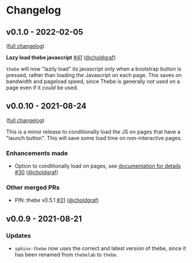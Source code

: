 # Changelog

## v0.1.0 - 2022-02-05

([full changelog](https://github.com/executablebooks/sphinx-thebe/compare/v0.0.10...4d1a60c5126ce633b1a36de43b4990b2f4d08730))

**Lazy load thebe javascript** [#41](https://github.com/executablebooks/sphinx-thebe/pull/41) ([@choldgraf](https://github.com/choldgraf))

`thebe` will now "lazily load" its javascript only when a bootstrap button is pressed, rather than loading the Javascript on each page.
This saves on bandwidth and pageload speed, since Thebe is generally _not_ used on a page even if it _could_ be used.

## v0.0.10 - 2021-08-24

([full changelog](https://github.com/executablebooks/sphinx-thebe/compare/v0.0.9...e18d1bf94a8fa79476f035a349bd63d03bba83e7))

This is a minor release to conditionally load the JS on pages that have a "launch button".
This will save some load time on non-interactive pages.

### Enhancements made

- Option to conditionally load on pages, see [documentation for details](https://sphinx-thebe.readthedocs.io/en/latest/configure.html#only-load-js-on-certain-pages) [#30](https://github.com/executablebooks/sphinx-thebe/pull/30) ([@choldgraf](https://github.com/choldgraf))

### Other merged PRs

- PIN: thebe v0.5.1 [#31](https://github.com/executablebooks/sphinx-thebe/pull/31) ([@choldgraf](https://github.com/choldgraf))

## v0.0.9 - 2021-08-21

### Updates

- `sphinx-thebe` now uses the correct and latest version of thebe, since it has been renamed from `thebelab` to `thebe`.
